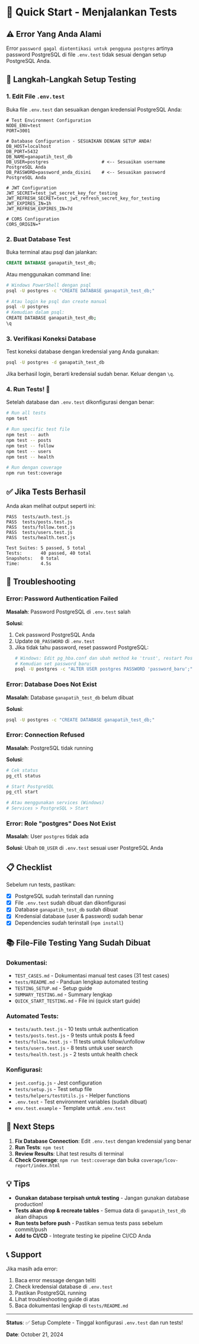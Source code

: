 # 🚀 Quick Start - Menjalankan Tests

## ⚠️ Error Yang Anda Alami

Error `password gagal diotentikasi untuk pengguna postgres` artinya password PostgreSQL di file `.env.test` tidak sesuai dengan setup PostgreSQL Anda.

## 📝 Langkah-Langkah Setup Testing

### 1. Edit File `.env.test`

Buka file `.env.test` dan sesuaikan dengan kredensial PostgreSQL Anda:

```env
# Test Environment Configuration
NODE_ENV=test
PORT=3001

# Database Configuration - SESUAIKAN DENGAN SETUP ANDA!
DB_HOST=localhost
DB_PORT=5432
DB_NAME=ganapatih_test_db
DB_USER=postgres                    # <-- Sesuaikan username PostgreSQL Anda
DB_PASSWORD=password_anda_disini    # <-- Sesuaikan password PostgreSQL Anda

# JWT Configuration
JWT_SECRET=test_jwt_secret_key_for_testing
JWT_REFRESH_SECRET=test_jwt_refresh_secret_key_for_testing
JWT_EXPIRES_IN=1h
JWT_REFRESH_EXPIRES_IN=7d

# CORS Configuration
CORS_ORIGIN=*
```

### 2. Buat Database Test

Buka terminal atau psql dan jalankan:

```sql
CREATE DATABASE ganapatih_test_db;
```

Atau menggunakan command line:

```bash
# Windows PowerShell dengan psql
psql -U postgres -c "CREATE DATABASE ganapatih_test_db;"

# Atau login ke psql dan create manual
psql -U postgres
# Kemudian dalam psql:
CREATE DATABASE ganapatih_test_db;
\q
```

### 3. Verifikasi Koneksi Database

Test koneksi database dengan kredensial yang Anda gunakan:

```bash
psql -U postgres -d ganapatih_test_db
```

Jika berhasil login, berarti kredensial sudah benar. Keluar dengan `\q`.

### 4. Run Tests! 🎉

Setelah database dan `.env.test` dikonfigurasi dengan benar:

```bash
# Run all tests
npm test

# Run specific test file
npm test -- auth
npm test -- posts
npm test -- follow
npm test -- users
npm test -- health

# Run dengan coverage
npm run test:coverage
```

## ✅ Jika Tests Berhasil

Anda akan melihat output seperti ini:

```
PASS  tests/auth.test.js
PASS  tests/posts.test.js
PASS  tests/follow.test.js
PASS  tests/users.test.js
PASS  tests/health.test.js

Test Suites: 5 passed, 5 total
Tests:       40 passed, 40 total
Snapshots:   0 total
Time:        4.5s
```

## 🐛 Troubleshooting

### Error: Password Authentication Failed

**Masalah**: Password PostgreSQL di `.env.test` salah

**Solusi**: 
1. Cek password PostgreSQL Anda
2. Update `DB_PASSWORD` di `.env.test`
3. Jika tidak tahu password, reset password PostgreSQL:
   ```bash
   # Windows: Edit pg_hba.conf dan ubah method ke 'trust', restart PostgreSQL
   # Kemudian set password baru:
   psql -U postgres -c "ALTER USER postgres PASSWORD 'password_baru';"
   ```

### Error: Database Does Not Exist

**Masalah**: Database `ganapatih_test_db` belum dibuat

**Solusi**:
```bash
psql -U postgres -c "CREATE DATABASE ganapatih_test_db;"
```

### Error: Connection Refused

**Masalah**: PostgreSQL tidak running

**Solusi**:
```bash
# Cek status
pg_ctl status

# Start PostgreSQL
pg_ctl start

# Atau menggunakan services (Windows)
# Services > PostgreSQL > Start
```

### Error: Role "postgres" Does Not Exist

**Masalah**: User `postgres` tidak ada

**Solusi**: Ubah `DB_USER` di `.env.test` sesuai user PostgreSQL Anda

## 📋 Checklist

Sebelum run tests, pastikan:

- [x] PostgreSQL sudah terinstall dan running
- [x] File `.env.test` sudah dibuat dan dikonfigurasi
- [x] Database `ganapatih_test_db` sudah dibuat
- [x] Kredensial database (user & password) sudah benar
- [x] Dependencies sudah terinstall (`npm install`)

## 📚 File-File Testing Yang Sudah Dibuat

### Dokumentasi:
- `TEST_CASES.md` - Dokumentasi manual test cases (31 test cases)
- `tests/README.md` - Panduan lengkap automated testing
- `TESTING_SETUP.md` - Setup guide
- `SUMMARY_TESTING.md` - Summary lengkap
- `QUICK_START_TESTING.md` - File ini (quick start guide)

### Automated Tests:
- `tests/auth.test.js` - 10 tests untuk authentication
- `tests/posts.test.js` - 9 tests untuk posts & feed
- `tests/follow.test.js` - 11 tests untuk follow/unfollow
- `tests/users.test.js` - 8 tests untuk user search
- `tests/health.test.js` - 2 tests untuk health check

### Konfigurasi:
- `jest.config.js` - Jest configuration
- `tests/setup.js` - Test setup file
- `tests/helpers/testUtils.js` - Helper functions
- `.env.test` - Test environment variables (sudah dibuat)
- `env.test.example` - Template untuk `.env.test`

## 🎯 Next Steps

1. **Fix Database Connection**: Edit `.env.test` dengan kredensial yang benar
2. **Run Tests**: `npm test`
3. **Review Results**: Lihat test results di terminal
4. **Check Coverage**: `npm run test:coverage` dan buka `coverage/lcov-report/index.html`

## 💡 Tips

- **Gunakan database terpisah untuk testing** - Jangan gunakan database production!
- **Tests akan drop & recreate tables** - Semua data di `ganapatih_test_db` akan dihapus
- **Run tests before push** - Pastikan semua tests pass sebelum commit/push
- **Add to CI/CD** - Integrate testing ke pipeline CI/CD Anda

## 📞 Support

Jika masih ada error:

1. Baca error message dengan teliti
2. Check kredensial database di `.env.test`
3. Pastikan PostgreSQL running
4. Lihat troubleshooting guide di atas
5. Baca dokumentasi lengkap di `tests/README.md`

---

**Status**: ✅ Setup Complete - Tinggal konfigurasi `.env.test` dan run tests!

**Date**: October 21, 2024

